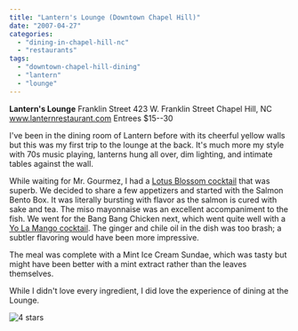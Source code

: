 ```yaml
---
title: "Lantern's Lounge (Downtown Chapel Hill)"
date: "2007-04-27"
categories: 
  - "dining-in-chapel-hill-nc"
  - "restaurants"
tags: 
  - "downtown-chapel-hill-dining"
  - "lantern"
  - "lounge"
---
```


**Lantern's Lounge** Franklin Street 423 W. Franklin Street Chapel Hill, NC www.lanternrestaurant.com Entrees $15--30

I've been in the dining room of Lantern before with its cheerful yellow walls but this was my first trip to the lounge at the back. It's much more my style with 70s music playing, lanterns hung all over, dim lighting, and intimate tables against the wall.

While waiting for Mr. Gourmez, I had a [Lotus Blossom cocktail](http://www.thegourmez.com/gourmez/cocktails/review.php?id=14&type=) that was superb. We decided to share a few appetizers and started with the Salmon Bento Box. It was literally bursting with flavor as the salmon is cured with sake and tea. The miso mayonnaise was an excellent accompaniment to the fish. We went for the Bang Bang Chicken next, which went quite well with a [Yo La Mango cocktail](http://www.thegourmez.com/gourmez/cocktails/review.php?id=15&type=). The ginger and chile oil in the dish was too brash; a subtler flavoring would have been more impressive.

The meal was complete with a Mint Ice Cream Sundae, which was tasty but might have been better with a mint extract rather than the leaves themselves.

While I didn't love every ingredient, I did love the experience of dining at the Lounge.

![4 stars](http://s3.amazonaws.com/thegourmez-wpmedia/2009/02/rating_truffle1.gif "rating_truffle1")
